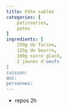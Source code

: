 ```yaml
---
title: Pâte sablée
categories: [
    patisseries,
    pates    
]
ingredients: [
    250g de farine,
    125g de beurre,
    100g sucre glacé,
    2 jaunes d'oeufs
]
cuisson: 
qui: 
personnes: 
---
```


* repos 2h